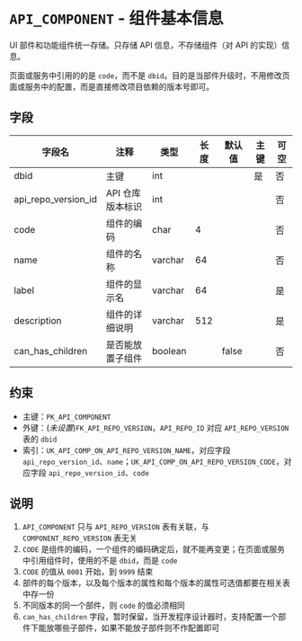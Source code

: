 # `API_COMPONENT` - 组件基本信息

UI 部件和功能组件统一存储。只存储 API 信息，不存储组件（对 API 的实现）信息。

页面或服务中引用的的是 `code`，而不是 `dbid`。目的是当部件升级时，不用修改页面或服务中的配置，而是直接修改项目依赖的版本号即可。

## 字段

| 字段名              | 注释             | 类型    | 长度 | 默认值 | 主键 | 可空 |
| ------------------- | ---------------- | ------- | ---- | ------ | ---- | ---- |
| dbid                | 主键             | int     |      |        | 是   | 否   |
| api_repo_version_id | API 仓库版本标识 | int     |      |        |      | 否   |
| code                | 组件的编码       | char    | 4    |        |      | 否   |
| name                | 组件的名称       | varchar | 64   |        |      | 否   |
| label               | 组件的显示名     | varchar | 64   |        |      | 是   |
| description         | 组件的详细说明   | varchar | 512  |        |      | 是   |
| can_has_children    | 是否能放置子组件 | boolean |      | false  |      | 否   |

## 约束

* 主键：`PK_API_COMPONENT`
* 外键：(*未设置*)`FK_API_REPO_VERSION`，`API_REPO_ID` 对应 `API_REPO_VERSION` 表的 `dbid`
* 索引：`UK_API_COMP_ON_API_REPO_VERSION_NAME`，对应字段 `api_repo_version_id`、`name`；`UK_API_COMP_ON_API_REPO_VERSION_CODE`，对应字段 `api_repo_version_id`、`code`

## 说明

1. `API_COMPONENT` 只与 `API_REPO_VERSION` 表有关联，与 `COMPONENT_REPO_VERSION` 表无关
2. `CODE` 是组件的编码，一个组件的编码确定后，就不能再变更；在页面或服务中引用组件时，使用的不是 `dbid`，而是 `code`
3. `CODE` 的值从 `0001` 开始，到 `9999` 结束
4. 部件的每个版本，以及每个版本的属性和每个版本的属性可选值都要在相关表中存一份
5. 不同版本的同一个部件，则 `code` 的值必须相同
6. `can_has_children` 字段，暂时保留，当开发程序设计器时，支持配置一个部件下能放哪些子部件，如果不能放子部件则不作配置即可
